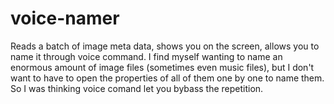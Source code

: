 # voice-namer
Reads a batch of image meta data, shows you on the screen, allows you to name it through voice command.
I find myself wanting to name an enormous amount of image files (sometimes even music files), but I don't want to have to open the properties of all of them one by one to name them. So I was thinking voice comand let you bybass the repetition. 
